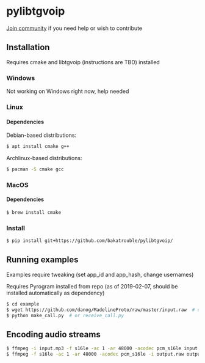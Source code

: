 # pylibtgvoip
[Join community](https://t.me/pylibtgvoip) if you need help or wish to contribute

## Installation
Requires cmake and libtgvoip (instructions are TBD) installed

### Windows
Not working on Windows right now, help needed

### Linux
#### Dependencies

Debian-based distributions:
```bash
$ apt install cmake g++
```

Archlinux-based distributions:
```bash
$ pacman -S cmake gcc
```

### MacOS
#### Dependencies
```bash
$ brew install cmake
```

### Install
```bash
$ pip install git+https://github.com/bakatrouble/pylibtgvoip/
```

## Running examples
Examples require tweaking (set app_id and app_hash, change usernames)

Requires Pyrogram installed from repo (as of 2019-02-07, should be installed automatically as dependency)
```bash
$ cd example
$ wget https://github.com/danog/MadelineProto/raw/master/input.raw  # download sample stream to play
$ python make_call.py  # or receive_call.py
```

## Encoding audio streams
```bash
$ ffmpeg -i input.mp3 -f s16le -ac 1 -ar 48000 -acodec pcm_s16le input.raw  # encode
$ ffmpeg -f s16le -ac 1 -ar 48000 -acodec pcm_s16le -i output.raw output.mp3  # decode
```
